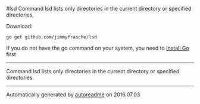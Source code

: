 #lsd
Command lsd lists only directories in the current directory or specified directories.

Download:
```shell
go get github.com/jimmyfrasche/lsd
```

If you do not have the go command on your system, you need to [Install Go](http://golang.org/doc/install) first

* * *
Command lsd lists only directories in the current directory
or specified directories.



* * *
Automatically generated by [autoreadme](https://github.com/jimmyfrasche/autoreadme) on 2016.07.03
